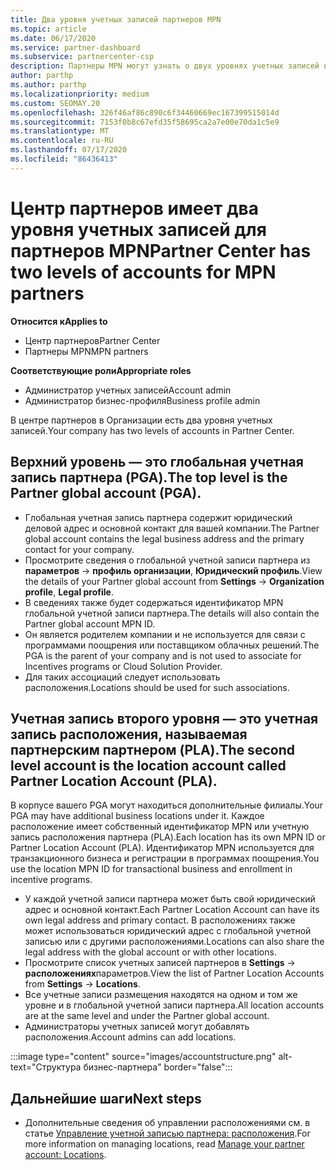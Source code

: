 ```yaml
---
title: Два уровня учетных записей партнеров MPN
ms.topic: article
ms.date: 06/17/2020
ms.service: partner-dashboard
ms.subservice: partnercenter-csp
description: Партнеры MPN могут узнать о двух уровнях учетных записей в центре партнеров, о глобальной учетной записи партнера (PGA) и учетной записи расположения партнеров (PLA).
author: parthp
ms.author: parthp
ms.localizationpriority: medium
ms.custom: SEOMAY.20
ms.openlocfilehash: 326f46af86c890c6f34460669ec167399515014d
ms.sourcegitcommit: 7153f0b8c67efd35f58695ca2a7e00e70da1c5e9
ms.translationtype: MT
ms.contentlocale: ru-RU
ms.lasthandoff: 07/17/2020
ms.locfileid: "86436413"
---
```

# <a name="partner-center-has-two-levels-of-accounts-for-mpn-partners"></a><span data-ttu-id="5264f-103">Центр партнеров имеет два уровня учетных записей для партнеров MPN</span><span class="sxs-lookup"><span data-stu-id="5264f-103">Partner Center has two levels of accounts for MPN partners</span></span>

<span data-ttu-id="5264f-104">**Относится к**</span><span class="sxs-lookup"><span data-stu-id="5264f-104">**Applies to**</span></span>

- <span data-ttu-id="5264f-105">Центр партнеров</span><span class="sxs-lookup"><span data-stu-id="5264f-105">Partner Center</span></span>
- <span data-ttu-id="5264f-106">Партнеры MPN</span><span class="sxs-lookup"><span data-stu-id="5264f-106">MPN partners</span></span>

<span data-ttu-id="5264f-107">**Соответствующие роли**</span><span class="sxs-lookup"><span data-stu-id="5264f-107">**Appropriate roles**</span></span>

- <span data-ttu-id="5264f-108">Администратор учетных записей</span><span class="sxs-lookup"><span data-stu-id="5264f-108">Account admin</span></span>
- <span data-ttu-id="5264f-109">Администратор бизнес-профиля</span><span class="sxs-lookup"><span data-stu-id="5264f-109">Business profile admin</span></span>


<span data-ttu-id="5264f-110">В центре партнеров в Организации есть два уровня учетных записей.</span><span class="sxs-lookup"><span data-stu-id="5264f-110">Your company has two levels of accounts in Partner Center.</span></span>

## <a name="the-top-level-is-the-partner-global-account-pga"></a><span data-ttu-id="5264f-111">Верхний уровень — это глобальная учетная запись партнера (PGA).</span><span class="sxs-lookup"><span data-stu-id="5264f-111">The top level is the Partner global account (PGA).</span></span>

- <span data-ttu-id="5264f-112">Глобальная учетная запись партнера содержит юридический деловой адрес и основной контакт для вашей компании.</span><span class="sxs-lookup"><span data-stu-id="5264f-112">The Partner global account contains the legal business address and the primary contact for your company.</span></span> 
- <span data-ttu-id="5264f-113">Просмотрите сведения о глобальной учетной записи партнера из **параметров**  ->  **профиль организации**, **Юридический профиль**.</span><span class="sxs-lookup"><span data-stu-id="5264f-113">View the details of your Partner global account from **Settings** -> **Organization profile**, **Legal profile**.</span></span>
- <span data-ttu-id="5264f-114">В сведениях также будет содержаться идентификатор MPN глобальной учетной записи партнера.</span><span class="sxs-lookup"><span data-stu-id="5264f-114">The details will also contain the Partner global account MPN ID.</span></span> 
- <span data-ttu-id="5264f-115">Он является родителем компании и не используется для связи с программами поощрения или поставщиком облачных решений.</span><span class="sxs-lookup"><span data-stu-id="5264f-115">The PGA is the parent of your company and is not used to associate for Incentives programs or Cloud Solution Provider.</span></span> 
- <span data-ttu-id="5264f-116">Для таких ассоциаций следует использовать расположения.</span><span class="sxs-lookup"><span data-stu-id="5264f-116">Locations should be used for such associations.</span></span>

## <a name="the-second-level-account-is-the-location-account-called-partner-location-account-pla"></a><span data-ttu-id="5264f-117">Учетная запись второго уровня — это учетная запись расположения, называемая партнерским партнером (PLA).</span><span class="sxs-lookup"><span data-stu-id="5264f-117">The second level account is the location account called Partner Location Account (PLA).</span></span>

<span data-ttu-id="5264f-118">В корпусе вашего PGA могут находиться дополнительные филиалы.</span><span class="sxs-lookup"><span data-stu-id="5264f-118">Your PGA may have additional business locations under it.</span></span> <span data-ttu-id="5264f-119">Каждое расположение имеет собственный идентификатор MPN или учетную запись расположения партнера (PLA).</span><span class="sxs-lookup"><span data-stu-id="5264f-119">Each location has its own MPN ID or Partner Location Account (PLA).</span></span> <span data-ttu-id="5264f-120">Идентификатор MPN используется для транзакционного бизнеса и регистрации в программах поощрения.</span><span class="sxs-lookup"><span data-stu-id="5264f-120">You use the location MPN ID for transactional business and enrollment in incentive programs.</span></span>

- <span data-ttu-id="5264f-121">У каждой учетной записи партнера может быть свой юридический адрес и основной контакт.</span><span class="sxs-lookup"><span data-stu-id="5264f-121">Each Partner Location Account can have its own legal address and primary contact.</span></span> <span data-ttu-id="5264f-122">В расположениях также может использоваться юридический адрес с глобальной учетной записью или с другими расположениями.</span><span class="sxs-lookup"><span data-stu-id="5264f-122">Locations can also share the legal address with the global account or with other locations.</span></span>
- <span data-ttu-id="5264f-123">Просмотрите список учетных записей партнеров в **Settings**  ->  **расположениях**параметров.</span><span class="sxs-lookup"><span data-stu-id="5264f-123">View the list of Partner Location Accounts from **Settings** -> **Locations**.</span></span>
- <span data-ttu-id="5264f-124">Все учетные записи размещения находятся на одном и том же уровне и в глобальной учетной записи партнера.</span><span class="sxs-lookup"><span data-stu-id="5264f-124">All location accounts are at the same level and under the Partner global account.</span></span>
- <span data-ttu-id="5264f-125">Администраторы учетных записей могут добавлять расположения.</span><span class="sxs-lookup"><span data-stu-id="5264f-125">Account admins can add locations.</span></span>

:::image type="content" source="images/accountstructure.png" alt-text="Структура бизнес-партнера" border="false":::

## <a name="next-steps"></a><span data-ttu-id="5264f-127">Дальнейшие шаги</span><span class="sxs-lookup"><span data-stu-id="5264f-127">Next steps</span></span>

- <span data-ttu-id="5264f-128">Дополнительные сведения об управлении расположениями см. в статье [Управление учетной записью партнера: расположения](manage-locations.md).</span><span class="sxs-lookup"><span data-stu-id="5264f-128">For more information on managing locations, read [Manage your partner account: Locations](manage-locations.md).</span></span>
